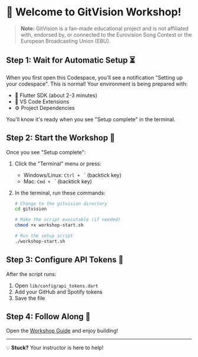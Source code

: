 # 🚀 Welcome to GitVision Workshop!

> **Note:** GitVision is a fan-made educational project and is not affiliated with, endorsed by, or connected to the Eurovision Song Contest or the European Broadcasting Union (EBU).

## Step 1: Wait for Automatic Setup ⏳

When you first open this Codespace, you'll see a notification "Setting up your codespace". This is normal! Your environment is being prepared with:
- 📱 Flutter SDK (about 2-3 minutes)
- 🔌 VS Code Extensions
- ⚙️ Project Dependencies

You'll know it's ready when you see "Setup complete" in the terminal.

## Step 2: Start the Workshop 🎵

Once you see "Setup complete":

1. Click the "Terminal" menu or press:
   - Windows/Linux: `Ctrl + ` ` (backtick key)
   - Mac: `Cmd + ` ` (backtick key)

2. In the terminal, run these commands:
   ```bash
   # Change to the gitvision directory
   cd gitvision
   
   # Make the script executable (if needed)
   chmod +x workshop-start.sh
   
   # Run the setup script
   ./workshop-start.sh
   ```

## Step 3: Configure API Tokens 🔑

After the script runs:
1. Open `lib/config/api_tokens.dart`
2. Add your GitHub and Spotify tokens
3. Save the file

## Step 4: Follow Along 🎯

Open the [Workshop Guide](../WORKSHOP.md) and enjoy building!

---

💡 **Stuck?** Your instructor is here to help!
